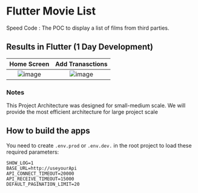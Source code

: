 # Flutter Movie List

Speed Code : The POC to display a list of films from third parties.

## Results in Flutter (1 Day Development)
Home Screen            |  Add Tranasctions
:-------------------------:|:-------------------------:
![image](https://user-images.githubusercontent.com/24664153/124413834-a1c9b980-dd7b-11eb-9fcb-f0b8d0bb6a24.png)|![image](https://user-images.githubusercontent.com/24664153/124413849-ab532180-dd7b-11eb-86b3-e9f61ae6fd82.png)

### Notes
This Project Architecture was designed for small-medium scale. We will provide the most efficient architecture for large project scale 

## How to build the apps
You need to create `.env.prod` or `.env.dev.` in the root project to load these required parameters:
```
SHOW_LOG=1 
BASE_URL=http://useyourApi
API_CONNECT_TIMEOUT=20000
API_RECEIVE_TIMEOUT=15000
DEFAULT_PAGINATION_LIMIT=20
```

